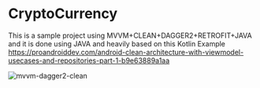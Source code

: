 # CryptoCurrency

This is a sample project using MVVM+CLEAN+DAGGER2+RETROFIT+JAVA
and it is done using JAVA and heavily based on this Kotlin Example 
https://proandroiddev.com/android-clean-architecture-with-viewmodel-usecases-and-repositories-part-1-b9e63889a1aa


![mvvm-dagger2-clean](https://user-images.githubusercontent.com/32681958/39681148-050668ee-515d-11e8-9629-d65d264786c7.gif)
